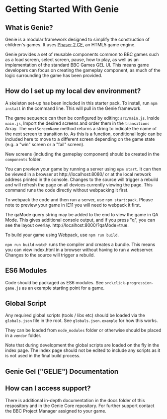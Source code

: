 # Getting Started With Genie

## What is Genie?

Genie is a modular framework designed to simplify the construction of children's games. It uses [Phaser 2 CE](https://phaser.io/), an HTML5 game engine.

Genie provides a set of reusable components common to BBC games such as a load screen, select screen, pause, how to play, as well as an implementation of the standard BBC Games GEL UI. This means game developers can focus on creating the gameplay component, as much of the logic surrounding the game has been provided.

## How do I set up my local dev environment?

A skeleton set-up has been included in this starter pack. To install, run `npm install` in the command line. This will pull in the Genie framework.

The game sequence can then be configured by editing: `src/main.js`. Inside `main.js`, Import the desired screens and order them in the `transitions` Array. The `nextScreenName` method returns a string to indicate the name of the next screen to transition to. As this is a function, conditional logic can be included here to move to a different screen depending on the game state (e.g. a "win" screen or a "fail" screen).

New screens (including the gameplay component) should be created in the `components` folder.

You can preview your game by running a server using `npm start`. It can then be viewed in a browser at http://localhost:8080/ or at the local network address printed in the console. Changes to the source will trigger a rebuild and will refresh the page on all devices currently viewing the page. This command runs the code directly without webpacking it first.

To webpack the code and then run a server, use `npm start:pack`. Please note to preview your game in IE11 you will need to webpack it first.

The qaMode query string may be added to the end to view the game in QA Mode. This gives additional console output, and if you press "q", you can see the layout overlay. http://localhost:8000/?qaMode=true.

To build your game using Webpack, use `npm run build`.

`npm run build-watch` runs the compiler and creates a bundle. This means you can view index.html in a browser without having to run a webserver. Changes to the source will trigger a rebuild.

## ES6 Modules

Code should be packaged as ES6 modules.
See `src\click-progression-game.js` as an example starting point for a game.

## Global Script

Any required global scripts (tools / libs etc) should be loaded via the `globals.json` file in the root.
See `globals.json.example` for how this works.

They can be loaded from `node_modules` folder or otherwise should be placed in a `vendor` folder.

Note that during development the global scripts are loaded on the fly in the index page.
The index page should not be edited to include any scripts as it is not used in the final build process.

## Genie Gel ("GELIE") Documentation

## How can I access support?

There is additional in-depth documentation in the docs folder of this respository and in the Genie Core repository. For further support contact the BBC Project Manager assigned to your game.
